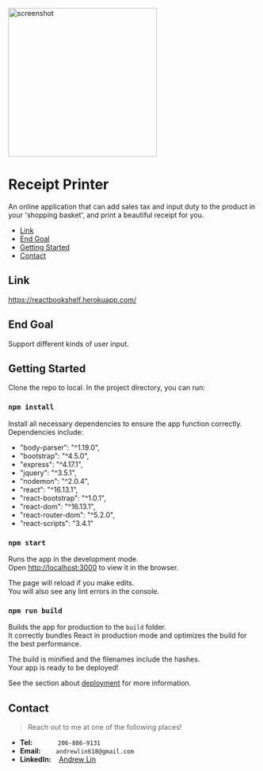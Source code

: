 <img src="https://i.ibb.co/8Yyw9Kx/Screen-Shot-2020-05-23-at-18-07-00.png" alt="screenshot" height=300px></img>

# Receipt Printer
An online application that can add sales tax and input duty to the product in your 'shopping basket', and print a beautiful receipt for you. 

- [Link](#link)
- [End Goal](#end-goal)
- [Getting Started](#getting-started)
- [Contact](#contact)

## Link
https://reactbookshelf.herokuapp.com/

## End Goal
Support different kinds of user input.

## Getting Started
Clone the repo to local. In the project directory, you can run:

### `npm install`

Install all necessary dependencies to ensure the app function correctly.
Dependencies include:
- "body-parser": "^1.19.0",
- "bootstrap": "^4.5.0",
- "express": "^4.17.1",
- "jquery": "^3.5.1",
- "nodemon": "^2.0.4",
- "react": "^16.13.1",
- "react-bootstrap": "^1.0.1",
- "react-dom": "^16.13.1",
- "react-router-dom": "^5.2.0",
- "react-scripts": "3.4.1"

### `npm start`

Runs the app in the development mode.<br />
Open [http://localhost:3000](http://localhost:3000) to view it in the browser.

The page will reload if you make edits.<br />
You will also see any lint errors in the console.

### `npm run build`

Builds the app for production to the `build` folder.<br />
It correctly bundles React in production mode and optimizes the build for the best performance.

The build is minified and the filenames include the hashes.<br />
Your app is ready to be deployed!

See the section about [deployment](https://facebook.github.io/create-react-app/docs/deployment) for more information.


## Contact

> Reach out to me at one of the following places!

- **Tel:**      &nbsp; &nbsp; &nbsp; &nbsp; &nbsp; &nbsp; `206-886-9131`
- **Email:**    &ensp; &nbsp; &nbsp; `andrewlin618@gmail.com`
- **LinkedIn:** &nbsp;&nbsp; [Andrew Lin](https://www.linkedin.com/in/andrewlin618)
